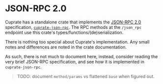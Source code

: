 # JSON-RPC 2.0
Cuprate has a standalone crate that implements the [JSON-RPC 2.0](https://www.jsonrpc.org/specification) specification,  [`cuprate-json-rpc`](https://doc.cuprate.org/cuprate_json_rpc). The RPC methods at the `/json_rpc` endpoint use this crate's types/functions/(de)serialization.

There is nothing too special about Cuprate's implementation.
Any small notes and differences are noted in the crate documentation.

As such, there is not much to document here, instead, consider reading the very
brief JSON-RPC specification, and see how it is implemented in `cuprate-json-rpc`.

> TODO: document `method/params` vs flattened `base` when figured out.
